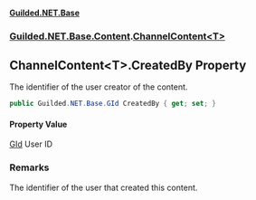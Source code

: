 
#### [Guilded.NET.Base](Guilded_NET_Base 'Guilded_NET_Base')
### [Guilded.NET.Base.Content](Guilded_NET_Base#Guilded_NET_Base_Content 'Guilded.NET.Base.Content').[ChannelContent&lt;T&gt;](ChannelContent_T_ 'Guilded.NET.Base.Content.ChannelContent&lt;T&gt;')
## ChannelContent&lt;T&gt;.CreatedBy Property
The identifier of the user creator of the content.  
```csharp
public Guilded.NET.Base.GId CreatedBy { get; set; }
```

#### Property Value
[GId](GId 'Guilded.NET.Base.GId')
User ID
### Remarks
The identifier of the user that created this content.
